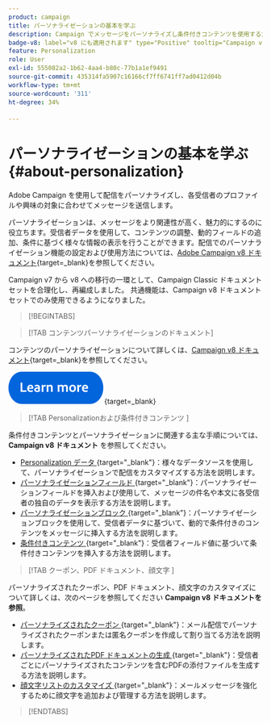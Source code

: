 ```yaml
---
product: campaign
title: パーソナライゼーションの基本を学ぶ
description: Campaign でメッセージをパーソナライズし条件付きコンテンツを使用する方法を説明します。
badge-v8: label="v8 にも適用されます" type="Positive" tooltip="Campaign v8 にも適用されます"
feature: Personalization
role: User
exl-id: 555082a2-1b62-4aa4-b80c-77b1a1ef9491
source-git-commit: 435314fa5907c16166cf7ff6741ff7ad0412d04b
workflow-type: tm+mt
source-wordcount: '311'
ht-degree: 34%

---
```


# パーソナライゼーションの基本を学ぶ{#about-personalization}

Adobe Campaign を使用して配信をパーソナライズし、各受信者のプロファイルや興味の対象に合わせてメッセージを送信します。

パーソナライゼーションは、メッセージをより関連性が高く、魅力的にするのに役立ちます。受信者データを使用して、コンテンツの調整、動的フィールドの追加、条件に基づく様々な情報の表示を行うことができます。配信でのパーソナライゼーション機能の設定および使用方法については、[Adobe Campaign v8 ドキュメント](https://experienceleague.adobe.com/docs/campaign/campaign-v8/send/personalize/personalize.html?lang=ja){target=_blank}を参照してください。

Campaign v7 から v8 への移行の一環として、Campaign Classic ドキュメントセットを合理化し、再編成しました。 共通機能は、Campaign v8 ドキュメントセットでのみ使用できるようになりました。

>[!BEGINTABS]

>[!TAB コンテンツパーソナライゼーションのドキュメント]

コンテンツのパーソナライゼーションについて詳しくは、[Campaign v8 ドキュメント](https://experienceleague.adobe.com/docs/campaign/campaign-v8/send/personalize/personalize.html?lang=ja){target=_blank}を参照してください。


[![画像](../../assets/do-not-localize/learn-more-button.svg)](https://experienceleague.adobe.com/docs/campaign/campaign-v8/send/personalize/personalize.html?lang=ja){target=_blank}


>[!TAB Personalizationおよび条件付きコンテンツ ]

条件付きコンテンツとパーソナライゼーションに関連する主な手順については、**Campaign v8 ドキュメント** を参照してください。

* [Personalization データ ](https://experienceleague.adobe.com/docs/campaign/campaign-v8/send/personalize/personalization-data.html){target="_blank"}：様々なデータソースを使用して、パーソナライゼーションで配信をカスタマイズする方法を説明します。
* [ パーソナライゼーションフィールド ](https://experienceleague.adobe.com/docs/campaign/campaign-v8/send/personalize/personalization-fields.html){target="_blank"}：パーソナライゼーションフィールドを挿入および使用して、メッセージの件名や本文に各受信者の独自のデータを表示する方法を説明します。
* [ パーソナライゼーションブロック ](https://experienceleague.adobe.com/docs/campaign/campaign-v8/send/personalize/personalization-blocks.html){target="_blank"}：パーソナライゼーションブロックを使用して、受信者データに基づいて、動的で条件付きのコンテンツをメッセージに挿入する方法を説明します。
* [ 条件付きコンテンツ ](https://experienceleague.adobe.com/docs/campaign/campaign-v8/send/personalize/conditions.html){target="_blank"}：受信者フィールド値に基づいて条件付きコンテンツを挿入する方法を説明します。

>[!TAB  クーポン、PDF ドキュメント、顔文字 ]

パーソナライズされたクーポン、PDF ドキュメント、顔文字のカスタマイズについて詳しくは、次のページを参照してください **Campaign v8 ドキュメントを参照**。

* [ パーソナライズされたクーポン ](https://experienceleague.adobe.com/docs/campaign/campaign-v8/send/personalize/ppersonalized-coupons.html){target="_blank"}：メール配信でパーソナライズされたクーポンまたは匿名クーポンを作成して割り当てる方法を説明します。
* [ パーソナライズされたPDF ドキュメントの生成 ](https://experienceleague.adobe.com/docs/campaign/campaign-v8/send/personalize/generating-personalized-pdf-documents.html){target="_blank"}：受信者ごとにパーソナライズされたコンテンツを含むPDFの添付ファイルを生成する方法を説明します。
* [ 顔文字リストのカスタマイズ ](https://experienceleague.adobe.com/docs/campaign/campaign-v8/send/personalize/customizing-emoticon-list.html){target="_blank"}：メールメッセージを強化するために顔文字を追加および管理する方法を説明します。

>[!ENDTABS]





<!--
Adobe Campaign lets you mass deliver personalized electronic messages to a target population.

Before starting sending emails:

* Make sure recipient profiles contain at least an email address.
* Learn more about the Adobe Campaign [Delivery best practices](delivery-best-practices.md).
* Read out these sections to learn more about Deliverability: [Deliverability management in Campaign](about-deliverability.md) and [Deliverability best practices guide](https://experienceleague.adobe.com/docs/deliverability-learn/deliverability-best-practice-guide/introduction.html).

The key steps to send an email are as follows:

* [Create an email delivery](creating-an-email-delivery.md)
* [Define the target population](steps-defining-the-target-population.md)
* [Define the email content](defining-the-email-content.md)
* [Send the email](sending-messages.md)
* [Monitor the delivery](about-delivery-monitoring.md)

The sections below provide information that is specific to the email channel. For global information on how to create a delivery, refer to [this section](steps-about-delivery-creation-steps.md).
-->